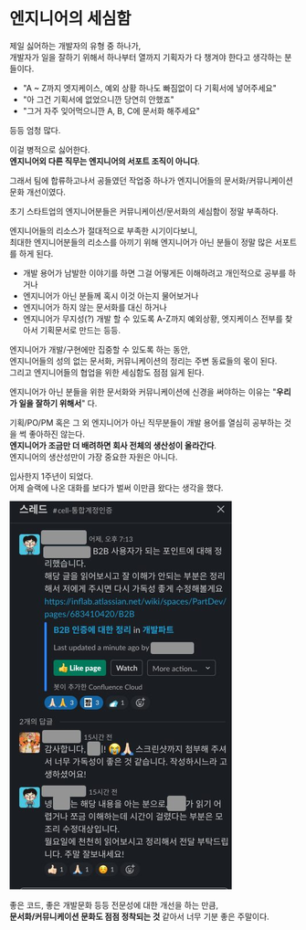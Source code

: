 # 엔지니어의 세심함

제일 싫어하는 개발자의 유형 중 하나가,  
개발자가 일을 잘하기 위해서 하나부터 열까지 기획자가 다 챙겨야 한다고 생각하는 분들이다.  

* "A ~ Z까지 엣지케이스, 예외 상황 하나도 빠짐없이 다 기획서에 넣어주세요"  
* "아 그건 기획서에 없었으니깐 당연히 안했죠"  
* "그거 자주 잊어먹으니깐 A, B, C에 문서화 해주세요"  
  
등등 엄청 많다.  
  
이걸 병적으로 싫어한다.  
**엔지니어외 다른 직무는 엔지니어의 서포트 조직이 아니다**.  
  
그래서 팀에 합류하고나서 공들였던 작업중 하나가 엔지니어들의 문서화/커뮤니케이션 문화 개선이였다.  
  
초기 스타트업의 엔지니어분들은 커뮤니케이션/문서화의 세심함이 정말 부족하다.  
  
엔지니어들의 리소스가 절대적으로 부족한 시기이다보니,  
최대한 엔지니어분들의 리소스를 아끼기 위해 엔지니어가 아닌 분들이 정말 많은 서포트를 하게 된다.  
  
* 개발 용어가 남발한 이야기를 하면 그걸 어떻게든 이해하려고 개인적으로 공부를 하거나  
* 엔지니어가 아닌 분들께 혹시 이것 아는지 물어보거나  
* 엔지니어가 하지 않는 문서화를 대신 하거나  
* 엔지니어가 무지성(?) 개발 할 수 있도록 A-Z까지 예외상황, 엣지케이스 전부를 찾아서 기획문서로 만드는 등등.  
  
엔지니어가 개발/구현에만 집중할 수 있도록 하는 동안,  
엔지니어들의 성의 없는 문서화, 커뮤니케이션의 정리는 주변 동료들의 몫이 된다.  
그리고 엔지니어들의 협업을 위한 세심함도 점점 잃게 된다.  
  
엔지니어가 아닌 분들을 위한 문서화와 커뮤니케이션에 신경을 써야하는 이유는 "**우리가 일을 잘하기 위해서**" 다.  
  
기획/PO/PM 혹은 그 외 엔지니어가 아닌 직무분들이 개발 용어를 열심히 공부하는 것을 썩 좋아하진 않는다.  
**엔지니어가 조금만 더 배려하면 회사 전체의 생산성이 올라간다**.  
엔지니어의 생산성만이 가장 중요한 자원은 아니다.  
  
입사한지 1주년이 되었다.  
어제 슬랙에 나온 대화를 보다가 벌써 이만큼 왔다는 생각을 했다.  
  
![1](./images/1.jpeg)

좋은 코드, 좋은 개발문화 등등 전문성에 대한 개선을 하는 만큼,  
**문서화/커뮤니케이션 문화도 점점 정착되는 것** 같아서 너무 기분 좋은 주말이다.